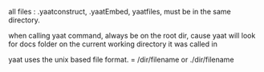 all files : .yaatconstruct, .yaatEmbed, yaatfiles, must be in the same directory.

when calling yaat command, always be on the root dir, cause yaat will look for docs folder on the current working directory it was called in

yaat uses the unix based file format. = /dir/filename or ./dir/filename
